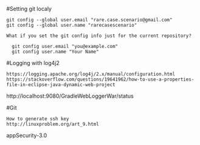 
#Setting git localy
```
git config --global user.email "rare.case.scenario@gmail.com"
git config --global user.name "rarecasescenario"

What if you set the git config info just for the current repository?

  git config user.email "you@example.com"
  git config user.name "Your Name"
```

#Logging with log4j2
```
https://logging.apache.org/log4j/2.x/manual/configuration.html
https://stackoverflow.com/questions/19641962/how-to-use-a-properties-file-in-eclipse-java-dynamic-web-project
```


http://localhost:9080/GradleWebLoggerWar/status

#Git
```
How to generate ssh key
http://linuxproblem.org/art_9.html
```

<feature>appSecurity-3.0</feature>


<basicRegistry id="basic" realm="BasicRealm">
	<user name="LOGUSER" password="welcome123"/>
</basicRegistry>

<webApplication id="restServicesWar" location="restServices.war" name="restServicesWar">
	<application-bnd>
		<security-role name="restClient">
			<user name="LOGUSER"/>
		</security-role>
	</applicaiton-bnd>
</webApplication>